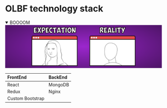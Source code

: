 # OLBF technology stack

<details open>
<summary>BOOOOM</summary>
<img src="readmeImages/youtube-channel-art.png">
</details>

| FrontEnd         | BackEnd |
| :--------------- | :------ |
| React            | MongoDB |
| Redux            | Nginx   |
| Custom Bootstrap |         |
